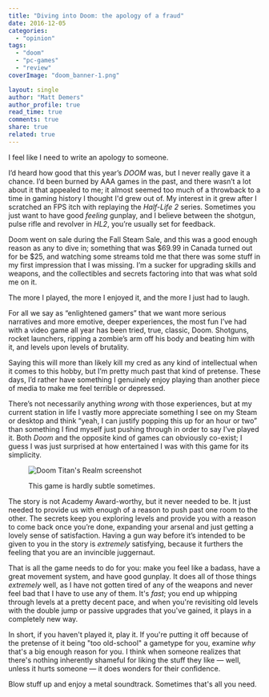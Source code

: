 ```yaml
---
title: "Diving into Doom: the apology of a fraud"
date: 2016-12-05
categories: 
  - "opinion"
tags: 
  - "doom"
  - "pc-games"
  - "review"
coverImage: "doom_banner-1.png"

layout: single
author: "Matt Demers"
author_profile: true
read_time: true
comments: true
share: true
related: true
---
```


I feel like I need to write an apology to someone.

<!--more-->

I’d heard how good that this year’s _DOOM_ was, but I never really gave it a chance. I’d been burned by AAA games in the past, and there wasn’t a lot about it that appealed to me; it almost seemed too much of a throwback to a time in gaming history I thought I'd grew out of. My interest in it grew after I scratched an FPS itch with replaying the _Half-Life 2_ series. Sometimes you just want to have good _feeling_ gunplay, and I believe between the shotgun, pulse rifle and revolver in _HL2_, you’re usually set for feedback.

Doom went on sale during the Fall Steam Sale, and this was a good enough reason as any to dive in; something that was $69.99 in Canada turned out for be $25, and watching some streams told me that there was some stuff in my first impression that I was missing. I’m a sucker for upgrading skills and weapons, and the collectibles and secrets factoring into that was what sold me on it.

The more I played, the more I enjoyed it, and the more I just had to laugh.

For all we say as “enlightened gamers” that we want more serious narratives and more emotive, deeper experiences, the most fun I’ve had with a video game all year has been tried, true, classic, Doom. Shotguns, rocket launchers, ripping a zombie’s arm off his body and beating him with it, and levels upon levels of brutality.

Saying this will more than likely kill my cred as any kind of intellectual when it comes to this hobby, but I’m pretty much past that kind of pretense. These days, I’d rather have something I genuinely enjoy playing than another piece of media to make me feel terrible or depressed.

There’s not necessarily anything _wrong_ with those experiences, but at my current station in life I vastly more appreciate something I see on my Steam or desktop and think “yeah, I can justify popping this up for an hour or two” than something I find myself just pushing through in order to say I’ve played it. Both _Doom_ and the opposite kind of games can obviously co-exist; I guess I was just surprised at how entertained I was with this game for its simplicity.

<figure>

![Doom Titan's Realm screenshot](images/doom_titans_realm.png)

<figcaption>

This game is hardly subtle sometimes.

</figcaption>

</figure>

The story is not Academy Award-worthy, but it never needed to be. It just needed to provide us with enough of a reason to push past one room to the other. The secrets keep you exploring levels and provide you with a reason to come back once you’re done, expanding your arsenal and just getting a lovely sense of satisfaction. Having a gun way before it’s intended to be given to you in the story is _extremely_ satisfying, because it furthers the feeling that you are an invincible juggernaut.

That is all the game needs to do for you: make you feel like a badass, have a great movement system, and have good gunplay. It does all of those things _extremely_ well, as I have not gotten tired of any of the weapons and never feel bad that I have to use any of them. It's _fast_; you end up whipping through levels at a pretty decent pace, and when you're revisiting old levels with the double jump or passive upgrades that you've gained, it plays in a completely new way.

In short, if you haven't played it, play it. If you're putting it off because of the pretense of it being "too old-school" a gametype for you, examine _why_ that's a big enough reason for you. I think when someone realizes that there's nothing inherently shameful for liking the stuff they like — well, unless it hurts someone — it does wonders for their confidence.

Blow stuff up and enjoy a metal soundtrack. Sometimes that's all you need.

